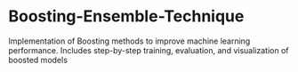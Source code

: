 # Boosting-Ensemble-Technique
Implementation of Boosting methods to improve machine learning performance.   Includes step-by-step training, evaluation, and visualization of boosted models
